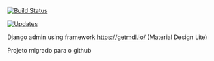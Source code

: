 
[![Build Status](https://travis-ci.org/grupyto/django-material-admin.svg?branch=master)](https://travis-ci.org/grupyto/django-material-admin)

[![Updates](https://pyup.io/repos/github/grupyto/django-material-admin/shield.svg)](https://pyup.io/repos/github/grupyto/django-material-admin/)



Django admin using framework https://getmdl.io/ (Material Design Lite)

Projeto migrado para o github
